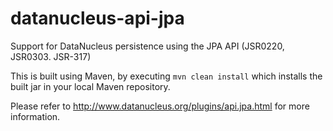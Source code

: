 datanucleus-api-jpa
===================

Support for DataNucleus persistence using the JPA API (JSR0220, JSR0303. JSR-317)

This is built using Maven, by executing `mvn clean install` which installs the built jar in your local Maven
repository.

Please refer to http://www.datanucleus.org/plugins/api.jpa.html  for more information.
